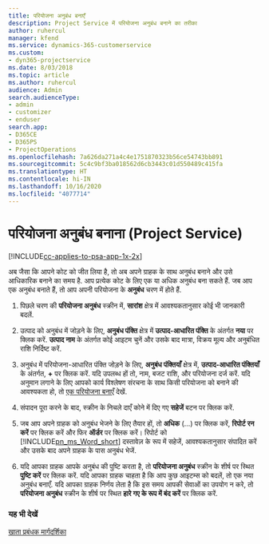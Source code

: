 ```yaml
---
title: परियोजना अनुबंध बनाएँ
description: Project Service में परियोजना अनुबंध बनाने का तरीका
author: ruhercul
manager: kfend
ms.service: dynamics-365-customerservice
ms.custom:
- dyn365-projectservice
ms.date: 8/03/2018
ms.topic: article
ms.author: ruhercul
audience: Admin
search.audienceType:
- admin
- customizer
- enduser
search.app:
- D365CE
- D365PS
- ProjectOperations
ms.openlocfilehash: 7a626da271a4c4e1751870323b56ce54743bb891
ms.sourcegitcommit: 5c4c9bf3ba018562d6cb3443c01d550489c415fa
ms.translationtype: HT
ms.contentlocale: hi-IN
ms.lasthandoff: 10/16/2020
ms.locfileid: "4077714"
---
```

# <a name="create-a-project-contract-project-service"></a>परियोजना अनुबंध बनाना (Project Service)

[!INCLUDE[cc-applies-to-psa-app-1x-2x](../includes/cc-applies-to-psa-app-1x-2x.md)]

अब जैसा कि आपने कोट को जीत लिया है, तो अब अपने ग्राहक के साथ अनुबंध बनाने और उसे आधिकारिक बनाने का समय है. आप प्रत्येक कोट के लिए एक या अधिक अनुबंध बना सकते हैं. जब आप एक अनुबंध बनाते हैं, तो आप अपनी परियोजना के **अनुबंध** चरण में होते हैं.  
  
1. पिछले चरण की **परियोजना अनुबंध** स्क्रीन में, **सारांश** क्षेत्र में आवश्यकतानुसार कोई भी जानकारी बदलें.  
  
2. उत्पाद को अनुबंध में जोड़ने के लिए, **अनुबंध पंक्ति** क्षेत्र में **उत्पाद-आधारित पंक्ति** के अंतर्गत **नया** पर क्लिक करें. **उत्पाद नाम** के अंतर्गत कोई आइटम चुनें और उसके बाद मात्रा, विक्रय मूल्य और अनुबंधित राशि निर्दिष्ट करें.  
  
3. अनुबंध में परियोजना-आधारित पंक्ति जोड़ने के लिए, **अनुबंध पंक्तियाँ** क्षेत्र में, **उत्पाद-आधारित पंक्तियाँ** के अंतर्गत, **+** पर क्लिक करें. यदि उपलब्ध हों तो, नाम, बजट राशि, और परियोजना दर्ज करें. यदि अनुमान लगाने के लिए आपको कार्य विश्लेषण संरचना के साथ किसी परियोजना को बनाने की आवश्यकता हो, तो [एक परियोजना बनाएँ](../psa/create-project.md) देखें.  
  
4. संपादन पूरा करने के बाद, स्‍क्रीन के निचले दाएँ कोने में दिए गए **सहेजें** बटन पर क्लिक करें.  
  
5. जब आप अपने ग्राहक को अनुबंध भेजने के लिए तैयार हों, तो **अधिक** (…) पर क्लिक करें, **रिपोर्ट रन करें** पर क्लिक करें और फिर **ऑर्डर** पर क्लिक करें। रिपोर्ट को [!INCLUDE[pn_ms_Word_short](../includes/pn-ms-word-short.md)] दस्तावेज़ के रूप में सहेजें, आवश्यकतानुसार संपादित करें और उसके बाद अपने ग्राहक के पास अनुबंध भेजें.  
  
6. यदि आपका ग्राहक आपके अनुबंध की पुष्टि करता है, तो **परियोजना अनुबंध** स्क्रीन के शीर्ष पर स्थित **पुष्टि करें** पर क्लिक करें. यदि आपका ग्राहक चाहता है कि आप कुछ आइटम्स को बदलें, तो एक नया अनुबंध बनाएँ. यदि आपका ग्राहक निर्णय लेता है कि इस समय आपकी सेवाओं का उपयोग न करे, तो **परियोजना अनुबंध** स्क्रीन के शीर्ष पर स्थित **हारे गए के रूप में बंद करें** पर क्लिक करें.  
  
### <a name="see-also"></a>यह भी देखें  
 [खाता प्रबंधक मार्गदर्शिका](../psa/account-manager-guide.md)
